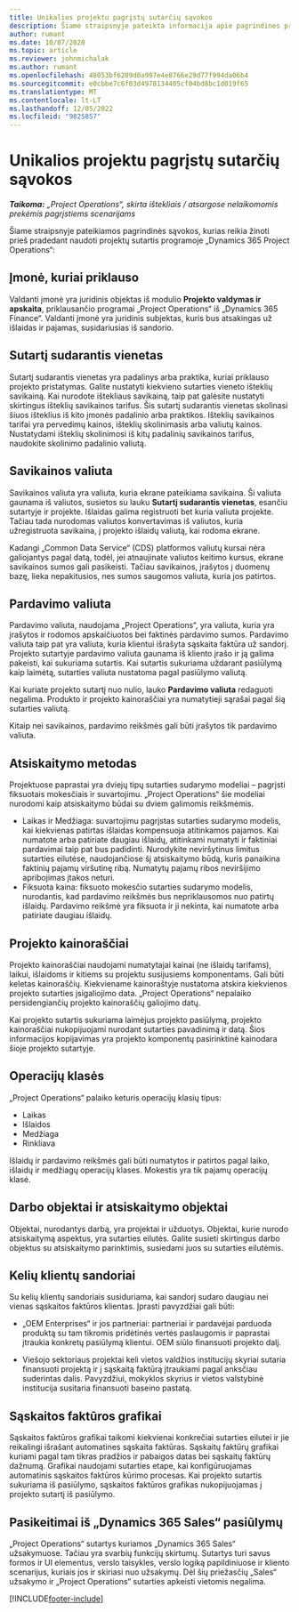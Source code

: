 ```yaml
---
title: Unikalios projektu pagrįstų sutarčių sąvokos
description: Šiame straipsnyje pateikta informacija apie pagrindines projekto sutarčių sąvokas programoje „Project Operations“.
author: rumant
ms.date: 10/07/2020
ms.topic: article
ms.reviewer: johnmichalak
ms.author: rumant
ms.openlocfilehash: 48053bf6209d0a997e4e8766e29d77f994da06b4
ms.sourcegitcommit: e0cbbe7c6f03d4978134405cf04bd8bc1d019f65
ms.translationtype: MT
ms.contentlocale: lt-LT
ms.lasthandoff: 12/05/2022
ms.locfileid: "9825857"
---
```

# <a name="concepts-unique-to-project-based-contracts"></a>Unikalios projektu pagrįstų sutarčių sąvokos

_**Taikoma:** „Project Operations“, skirta ištekliais / atsargose nelaikomomis prekėmis pagrįstiems scenarijams_



Šiame straipsnyje pateikiamos pagrindinės sąvokos, kurias reikia žinoti prieš pradedant naudoti projektų sutartis programoje „Dynamics 365 Project Operations“:

## <a name="owning-company"></a>Įmonė, kuriai priklauso

Valdanti įmonė yra juridinis objektas iš modulio **Projekto valdymas ir apskaita**, priklausančio programai „Project Operations“ iš „Dynamics 365 Finance“. Valdanti įmonė yra juridinis subjektas, kuris bus atsakingas už išlaidas ir pajamas, susidariusias iš sandorio.

## <a name="contracting-unit"></a>Sutartį sudarantis vienetas

Sutartį sudarantis vienetas yra padalinys arba praktika, kuriai priklauso projekto pristatymas. Galite nustatyti kiekvieno sutarties vieneto išteklių savikainą. Kai nurodote ištekliaus savikainą, taip pat galėsite nustatyti skirtingus išteklių savikainos tarifus. Šis sutartį sudarantis vienetas skolinasi šiuos išteklius iš kito įmonės padalinio arba praktikos. Išteklių savikainos tarifai yra pervedimų kainos, išteklių skolinimasis arba valiutų kainos. Nustatydami išteklių skolinimosi iš kitų padalinių savikainos tarifus, naudokite skolinimo padalinio valiutą.

## <a name="cost-currency"></a>Savikainos valiuta

Savikainos valiuta yra valiuta, kuria ekrane pateikiama savikaina. Ši valiuta gaunama iš valiutos, susietos su lauku **Sutartį sudarantis vienetas**, esančiu sutartyje ir projekte. Išlaidas galima registruoti bet kuria valiuta projekte. Tačiau tada nurodomas valiutos konvertavimas iš valiutos, kuria užregistruota savikaina, į projekto išlaidų valiutą, kai rodoma ekrane.

Kadangi „Common Data Service“ (CDS) platformos valiutų kursai nėra galiojantys pagal datą, todėl, jei atnaujinate valiutos keitimo kursus, ekrane savikainos sumos gali pasikeisti. Tačiau savikainos, įrašytos į duomenų bazę, lieka nepakitusios, nes sumos saugomos valiuta, kuria jos patirtos.

## <a name="sales-currency"></a>Pardavimo valiuta

Pardavimo valiuta, naudojama „Project Operations“, yra valiuta, kuria yra įrašytos ir rodomos apskaičiuotos bei faktinės pardavimo sumos. Pardavimo valiuta taip pat yra valiuta, kuria klientui išrašyta sąskaita faktūra už sandorį. Projekto sutartyje pardavimo valiuta gaunama iš kliento įrašo ir ją galima pakeisti, kai sukuriama sutartis. Kai sutartis sukuriama uždarant pasiūlymą kaip laimėtą, sutarties valiuta nustatoma pagal pasiūlymo valiutą.

Kai kuriate projekto sutartį nuo nulio, lauko **Pardavimo valiuta** redaguoti negalima. Produkto ir projekto kainoraščiai yra numatytieji sąrašai pagal šią sutarties valiutą.

Kitaip nei savikainos, pardavimo reikšmės gali būti įrašytos tik pardavimo valiuta.

## <a name="billing-method"></a>Atsiskaitymo metodas

Projektuose paprastai yra dviejų tipų sutarties sudarymo modeliai – pagrįsti fiksuotais mokesčiais ir suvartojimu. „Project Operations“ šie modeliai nurodomi kaip atsiskaitymo būdai su dviem galimomis reikšmėmis.

- Laikas ir Medžiaga: suvartojimu pagrįstas sutarties sudarymo modelis, kai kiekvienas patirtas išlaidas kompensuoja atitinkamos pajamos. Kai numatote arba patiriate daugiau išlaidų, atitinkami numatyti ir faktiniai pardavimai taip pat bus padidinti. Nurodykite neviršytinus limitus sutarties eilutėse, naudojančiose šį atsiskaitymo būdą, kuris panaikina faktinių pajamų viršutinę ribą. Numatytų pajamų ribos neviršijimo apribojimas įtakos neturi.
- Fiksuota kaina: fiksuoto mokesčio sutarties sudarymo modelis, nurodantis, kad pardavimo reikšmės bus nepriklausomos nuo patirtų išlaidų. Pardavimo reikšmė yra fiksuota ir ji nekinta, kai numatote arba patiriate daugiau išlaidų.

## <a name="project-price-lists"></a>Projekto kainoraščiai

Projekto kainoraščiai naudojami numatytajai kainai (ne išlaidų tarifams), laikui, išlaidoms ir kitiems su projektu susijusiems komponentams. Gali būti keletas kainoraščių. Kiekviename kainoraštyje nustatoma atskira kiekvienos projekto sutarties įsigaliojimo data. „Project Operations“ nepalaiko persidengiančių projekto kainoraščių galiojimo datų.

Kai projekto sutartis sukuriama laimėjus projekto pasiūlymą, projekto kainoraščiai nukopijuojami nurodant sutarties pavadinimą ir datą. Šios informacijos kopijavimas yra projekto komponentų pasirinktinė kainodara šioje projekto sutartyje.

## <a name="transaction-classes"></a>Operacijų klasės

„Project Operations“ palaiko keturis operacijų klasių tipus:

- Laikas
- Išlaidos
- Medžiaga
- Rinkliava

Išlaidų ir pardavimo reikšmės gali būti numatytos ir patirtos pagal laiko, išlaidų ir medžiagų operacijų klases. Mokestis yra tik pajamų operacijų klasė.

## <a name="work-entities-and-billing-entities"></a>Darbo objektai ir atsiskaitymo objektai

Objektai, nurodantys darbą, yra projektai ir užduotys. Objektai, kurie nurodo atsiskaitymą aspektus, yra sutarties eilutės. Galite susieti skirtingus darbo objektus su atsiskaitymo parinktimis, susiedami juos su sutarties eilutėmis.

## <a name="multi-customer-deals"></a>Kelių klientų sandoriai

Su kelių klientų sandoriais susiduriama, kai sandorį sudaro daugiau nei vienas sąskaitos faktūros klientas. Įprasti pavyzdžiai gali būti:

- „OEM Enterprises“ ir jos partneriai: partneriai ir pardavėjai parduoda produktą su tam tikromis pridėtinės vertės paslaugomis ir paprastai įtraukia konkretų pasiūlymą klientui. OEM siūlo finansuoti projekto dalį. 

- Viešojo sektoriaus projektai keli vietos valdžios institucijų skyriai sutaria finansuoti projektą ir į sąskaitą faktūrą įtraukiami pagal anksčiau suderintas dalis. Pavyzdžiui, mokyklos skyrius ir vietos valstybinė institucija susitaria finansuoti baseino pastatą.

## <a name="invoice-schedules"></a>Sąskaitos faktūros grafikai

Sąskaitos faktūros grafikai taikomi kiekvienai konkrečiai sutarties eilutei ir jie reikalingi išrašant automatines sąskaita faktūras. Sąskaitų faktūrų grafikai kuriami pagal tam tikras pradžios ir pabaigos datas bei sąskaitų faktūrų dažnumą. Grafikai naudojami sutarties etape, kai konfigūruojamas automatinis sąskaitos faktūros kūrimo procesas. Kai projekto sutartis sukuriama iš pasiūlymo, sąskaitos faktūros grafikas nukopijuojamas į projekto sutartį iš pasiūlymo.

## <a name="changes-from-dynamics-365-sales-orders"></a>Pasikeitimai iš „Dynamics 365 Sales“ pasiūlymų

„Project Operations“ sutartys kuriamos „Dynamics 365 Sales“ užsakymuose. Tačiau yra svarbių funkcijų skirtumų. Sutartys turi savus formos ir UI elementus, verslo taisykles, verslo logiką papildiniuose ir kliento scenarijus, kuriais jos ir skiriasi nuo užsakymų. Dėl šių priežasčių „Sales“ užsakymo ir „Project Operations“ sutarties apkeisti vietomis negalima.


[!INCLUDE[footer-include](../includes/footer-banner.md)]
